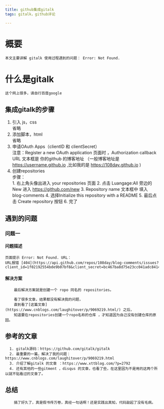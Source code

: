 ```yaml
---
title: github集成gitalk
tags: gitalk，github评论

---
```


# 概要
 	本文主要讲解 gitalk 使用过程遇到的问题： Error: Not Found.

# 什么是gitalk

	这个网上很多，请自行百度google

## 集成gitalk的步骤

  1. 引入 js，css <br>省略
  2. 添加脚本，html <br>省略
  3. 申请OAuth Apps（clientID 和 clientSecret）<br>
    注意：Register a new OAuth application 页面时 ，Authorization callback URL 文本框是 你的github 的博客地址 （一般博客地址是 https://username.github.io ,比如我的是 https://108day.github.io )
  4. 创建repositories <br>
    步骤：<br>
               1. 右上角头像出进入 your repositories 页面
               2. 点击 Luangage:All 旁边的 New 进入 https://github.com/new
               3. Repository name 文本框中 填入 blog-comments 
               4. 选择Initialize this repository with a README
               5. 最后点击 Create repository 按钮 
               6. 完了
               
## 遇到的问题

### 问题一

#### 问题描述

	页面提示 Error: Not Found. URL：
    URL报错 [404](https://api.github.com/repos/108day/blog-comments/issues?client_id=1f02192554bde9b07bf8&client_secret=bc467ba8d75e23cc041adc841401382b6d41aa28&labels=gitment,%2F2018%2F12%2F06%2Fmarkdonw.html&t=1544105334346)
    
#### 解决方案
  		最后解决方案就是创建一个 ropo 同名的 repositories。

		看了很多文章，结果都没有解决我的问题，
        直到看了[这篇文章](https://www.cnblogs.com/laughitover/p/9069219.html/) 之后，
        知道要在repositories创建一个ropo名称的仓库 ，才知道因为自己没有创建仓库的原因。

## 参考的文章

	  1. gitalk源码：https://github.com/gitalk/gitalk
	  2. 最重要的一篇，解决了我的问题：https://www.cnblogs.com/laughitover/p/9069219.html
	  3. 介绍了解gitalk 的文章 ：https://www.xttblog.com/?p=2792
	  4. 还有其他的一些gitment ，disqus 的文章，也看了些，在这里因为不是用的这两个所以就不贴看过的文章了。

## 总结

		搞了好久了，真是假书传万卷，真经一句话啊！还是实践出真知，代码敲起了没有毛病。


